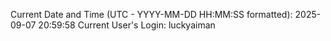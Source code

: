 Current Date and Time (UTC - YYYY-MM-DD HH:MM:SS formatted): 2025-09-07 20:59:58
Current User's Login: luckyaiman
